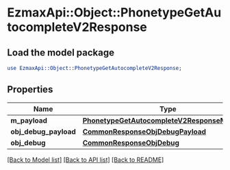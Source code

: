 # EzmaxApi::Object::PhonetypeGetAutocompleteV2Response

## Load the model package
```perl
use EzmaxApi::Object::PhonetypeGetAutocompleteV2Response;
```

## Properties
Name | Type | Description | Notes
------------ | ------------- | ------------- | -------------
**m_payload** | [**PhonetypeGetAutocompleteV2ResponseMPayload**](PhonetypeGetAutocompleteV2ResponseMPayload.md) |  | 
**obj_debug_payload** | [**CommonResponseObjDebugPayload**](CommonResponseObjDebugPayload.md) |  | [optional] 
**obj_debug** | [**CommonResponseObjDebug**](CommonResponseObjDebug.md) |  | [optional] 

[[Back to Model list]](../README.md#documentation-for-models) [[Back to API list]](../README.md#documentation-for-api-endpoints) [[Back to README]](../README.md)


